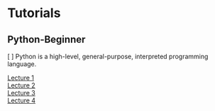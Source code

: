 # Tutorials
## Python-Beginner

[ ] 
Python is a high-level, general-purpose, interpreted programming language.

[Lecture 1](Lecture-1.ipynb)  
[Lecture 2](Lecture-2.ipynb)  
[Lecture 3](Lecture-3.ipynb)  
[Lecture 4](Lecture-4.ipynb)  
